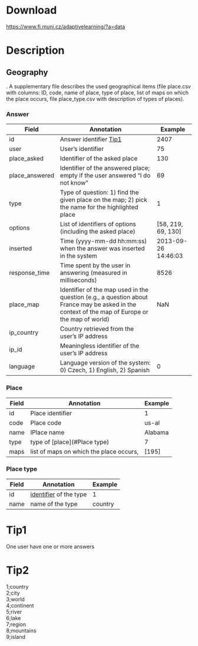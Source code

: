 # Download
https://www.fi.muni.cz/adaptivelearning/?a=data
# Description
## Geography
. A supplementary file describes the used geographical items (file place.csv with columns: ID, code, name of place, type of place, list of maps on which the place occurs, file place_type.csv with description of types of places).
### Answer

| Field          | Annotation                                                                                                                                      | Example             |
| -------------- | ----------------------------------------------------------------------------------------------------------------------------------------------- | ------------------- |
| id             | Answer identifier [Tip1](#Tip1)                                                                                                             | 2407                |
| user           | User’s identifier                                                                                                                               | 75                  |
| place_asked    | Identifier of the asked place                                                                                                                   | 130                 |
| place_answered | Identifier of the answered place; empty if the user answered “I do not know”                                                                    | 69                  |
| type           | Type of question: 1) find the given place on the map; 2) pick the name for the highlighted place                                                | 1                   |
| options        | List of identifiers of options (including the asked place)                                                                                      | [58, 219, 69, 130]  |
| inserted       | Time (yyyy-mm-dd hh:mm:ss) when the answer was inserted in the system                                                                           | 2013-09-26 14:46:03 |
| response_time  | Time spent by the user in answering (measured in milliseconds)                                                                                  | 8526                |
| place_map      | Identifier of the map used in the question (e.g., a question about France may be asked in the context of the map of Europe or the map of world) | NaN                 |
| ip_country     | Country retrieved from the user’s IP address                                                                                                    |                     |
| ip_id          | Meaningless identifier of the user’s IP address                                                                                                 |                     |
| language       | Language version of the system: 0) Czech, 1) English, 2) Spanish                                                                                | 0                   |
### Place
| Field | Annotation                                                  | Example |
| ----- | ----------------------------------------------------------- | ------- |
| id    | Place identifier                                            | 1       |
| code  | Place code                                                  | us-al   |
| name  | IPlace name                                                 | Alabama |
| type  | type of [place](#Place type) | 7       |
| maps  | list of maps on which the place occurs,                     | [195]   |
### Place type
| Field | Annotation             | Example |
| ----- | ---------------------- | ------- |
| id    | [identifier](#Tip2) of the type | 1       |
| name  | name of the type       | country |

# Tip1
One user have one or more answers
# Tip2
1;country  
2;city  
3;world  
4;continent  
5;river  
6;lake  
7;region  
8;mountains  
9;island
